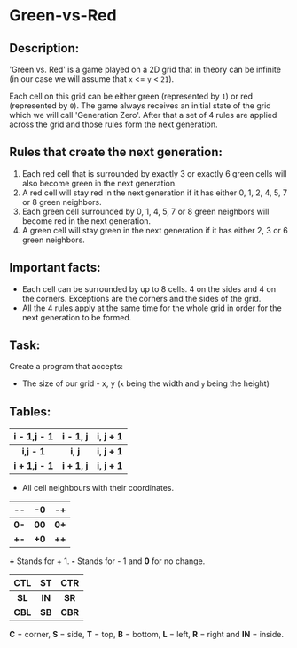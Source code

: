 # Green-vs-Red

## Description:

'Green vs. Red' is a game played on a 2D grid that in theory can be infinite (in our case we will assume that `x` <= `y` < `21`).

Each cell on this grid can be either green (represented by `1`) or red (represented by `0`). The game always receives an initial state of the grid which we will call 'Generation Zero'. After that a set of 4 rules are applied across the grid and those rules form the next generation.

## Rules that create the next generation:

1. Each red cell that is surrounded by exactly 3 or exactly 6 green cells will also become green in the next generation.
2. A red cell will stay red in the next generation if it has either 0, 1, 2, 4, 5, 7 or 8 green neighbors.
3. Each green cell surrounded by 0, 1, 4, 5, 7 or 8 green neighbors will become red in the next generation.
4. A green cell will stay green in the next generation if it has either 2, 3 or 6 green neighbors.

## Important facts:

-   Each cell can be surrounded by up to 8 cells. 4 on the sides and 4 on the corners. Exceptions are the corners and the sides of the grid.
-   All the 4 rules apply at the same time for the whole grid in order for the next generation to be formed.

## Task:

Create a program that accepts:

-   The size of our grid - x, y (`x` being the width and `y` being the height)

## Tables:

|   i - 1,j - 1   |   i - 1, j   |   i, j + 1   |
| :-------------: | :----------: | :----------: |
|   **i,j - 1**   |   **i, j**   | **i, j + 1** |
| **i + 1,j - 1** | **i + 1, j** | **i, j + 1** |

-   All cell neighbours with their coordinates.

| --     | -0     | -+     |
| ------ | ------ | ------ |
| **0-** | **00** | **0+** |
| **+-** | **+0** | **++** |

**+** Stands for + 1. **-** Stands for - 1 and **0** for no change.

|   CTL   |   ST   |   CTR   |
| :-----: | :----: | :-----: |
| **SL**  | **IN** | **SR**  |
| **CBL** | **SB** | **CBR** |

**C** = corner, **S** = side, **T** = top, **B** = bottom, **L** = left, **R** = right and **IN** = inside.
